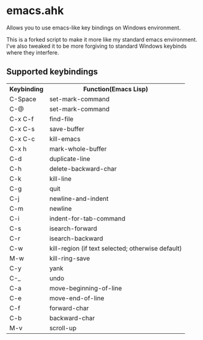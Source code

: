 # emacs.ahk 
Allows you to use emacs-like key bindings on Windows environment.

This is a forked script to make it more like my standard emacs environment. I've also tweaked it to be more forgiving to standard Windows keybinds where they interfere.

## Supported keybindings
<table>
  <tr>
    <th>Keybinding</th>
    <th>Function(Emacs Lisp)</th>
  </tr>
<tr>
<td>C-Space</td>
<td>set-mark-command</td>
</tr>
<tr>
<td>C-@</td>
<td>set-mark-command</td>
</tr>
<tr>
<td>C-x C-f</td>
<td>find-file</td>
</tr>
<tr>
<td>C-x C-s</td>
<td>save-buffer</td>
</tr>
<tr>
<td>C-x C-c</td>
<td>kill-emacs</td>
</tr>
<tr>
<td>C-x h</td>
<td>mark-whole-buffer</td>
</tr>
<tr>
<td>C-d</td>
<td>duplicate-line</td>
</tr>
<tr>
<td>C-h</td>
<td>delete-backward-char</td>
</tr>
<tr>
<td>C-k</td>
<td>kill-line</td>
</tr>
<tr>
<td>C-g</td>
<td>quit</td>
</tr>
<tr>
<td>C-j</td>
<td>newline-and-indent</td>
</tr>
<tr>
<td>C-m</td>
<td>newline</td>
</tr>
<tr>
<td>C-i</td>
<td>indent-for-tab-command</td>
</tr>
<tr>
<td>C-s</td>
<td>isearch-forward</td>
</tr>
<tr>
<td>C-r</td>
<td>isearch-backward</td>
</tr>
<tr>
<td>C-w</td>
<td>kill-region (if text selected; otherwise default)</td>
</tr>
<tr>
<td>M-w</td>
<td>kill-ring-save</td>
</tr>
<tr>
<td>C-y</td>
<td>yank</td>
</tr>
<tr>
<td>C-_</td>
<td>undo</td>
</tr>
<tr>
<td>C-a</td>
<td>move-beginning-of-line</td>
</tr>
<tr>
<td>C-e</td>
<td>move-end-of-line</td>
</tr>
<tr>
<td>C-f</td>
<td>forward-char</td>
</tr>
<tr>
<td>C-b</td>
<td>backward-char</td>
</tr>
<tr>
<td>M-v</td>
<td>scroll-up</td>
</tr>
</table>
